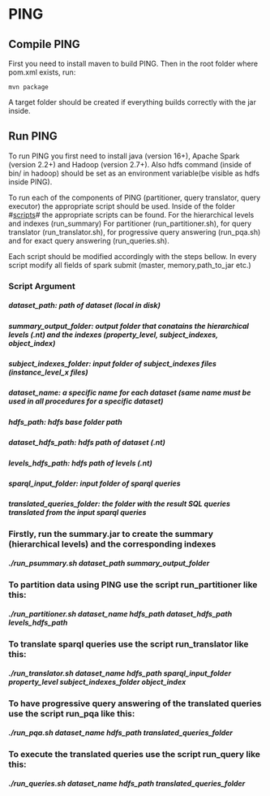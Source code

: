 # PING

## Compile PING
First you need to install maven to build PING. Then in the root folder where pom.xml exists, run:
```
mvn package
```
A target folder should be created if everything builds correctly with the jar inside.

## Run PING
To run PING you first need to install java (version 16+), Apache Spark (version 2.2+) and Hadoop (version 2.7+). Also hdfs command (inside of bin/ in hadoop) should be set as an environment variable(be visible as hdfs inside PING).

To run each of the components of PING (partitioner, query translator, query executor) the appropriate script should be used.
Inside of the folder #[scripts](https://github.com/giannisvassiliou/PING_ISWC_2023/tree/main/scripts)# the appropriate scripts can be found. For the hierarchical levels and indexes (run_summary)  For partitioner (run_partitioner.sh), for query translator (run_translator.sh), for progressive query answering (run_pqa.sh) and for exact query answering (run_queries.sh).

Each script should be modified accordingly with the steps bellow. In every script modify all fields of spark submit (master, memory,path_to_jar etc.)



### Script Argument

##### **dataset_path:** path of dataset (local in disk)

##### **summary_output_folder:** output folder that conatains the hierarchical levels (.nt) and the indexes (property_level, subject_indexes, object_index)  

##### **subject_indexes_folder:** input folder of subject_indexes files (instance_level_x files)

##### **dataset_name:** a specific name for each dataset (same name must be used in all procedures for a specific dataset)

##### **hdfs_path:** hdfs base folder path

##### **dataset_hdfs_path:** hdfs path of dataset (.nt)

##### **levels_hdfs_path:** hdfs path of levels (.nt)

##### **sparql_input_folder:** input folder of sparql queries

##### **translated_queries_folder:** the folder with the result SQL queries translated from the input sparql queries

 
### Firstly, run the summary.jar to create the summary (hierarchical levels) and the corresponding indexes
##### ./run_psummary.sh  dataset_path summary_output_folder 

### To partition data using PING use the script run_partitioner like this:
##### ./run_partitioner.sh  dataset_name hdfs_path dataset_hdfs_path levels_hdfs_path

### To translate sparql queries use the script run_translator like this:
##### ./run_translator.sh  dataset_name hdfs_path sparql_input_folder property_level subject_indexes_folder object_index

### To have progressive query answering of the translated queries use the script run_pqa like this:
##### ./run_pqa.sh  dataset_name hdfs_path translated_queries_folder

### To execute the translated queries use the script run_query like this:
##### ./run_queries.sh  dataset_name hdfs_path translated_queries_folder

